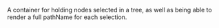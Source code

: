 A container for holding nodes selected in a tree, as well as being able to render a full pathName for each selection.

